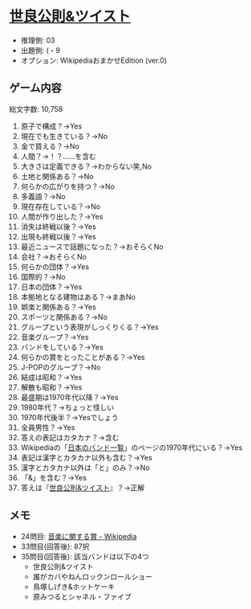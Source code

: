 # [世良公則&ツイスト](https://ja.wikipedia.org/wiki/%E4%B8%96%E8%89%AF%E5%85%AC%E5%89%87%26%E3%83%84%E3%82%A4%E3%82%B9%E3%83%88)

- 推理側: 03
- 出題側: (・9
- オプション: WikipediaおまかせEdition (ver.0)

## ゲーム内容

総文字数: 10,758

1. 原子で構成？→Yes
2. 現在でも生きている？→No
3. 金で買える？→No
4. 人間？→！？……を含む
5. 大きさは定義できる？→わからない笑,No
6. 土地と関係ある？→No
7. 何らかの広がりを持つ？→No
8. 多義語？→No
9. 現在存在している？→No
10. 人間が作り出した？→Yes
11. 消失は終戦以後？→Yes
12. 出現も終戦以後？→Yes
13. 最近ニュースで話題になった？→おそらくNo
14. 会社？→おそらくNo
15. 何らかの団体？→Yes
16. 国際的？→No
17. 日本の団体？→Yes
18. 本拠地となる建物はある？→まあNo
19. 娯楽と関係ある？→Yes
20. スポーツと関係ある？→No
21. グループという表現がしっくりくる？→Yes
22. 音楽グループ？→Yes
23. バンドをしている？→Yes
24. 何らかの賞をとったことがある？→Yes
25. J-POPのグループ？→No
26. 結成は昭和？→Yes
27. 解散も昭和？→Yes
28. 最盛期は1970年代以降？→Yes
29. 1980年代？→ちょっと怪しい
30. 1970年代後半？→Yesでしょう
31. 全員男性？→Yes
32. 答えの表記はカタカナ？→含む
33. Wikipediaの「[日本のバンド一覧](https://ja.wikipedia.org/wiki/%E6%97%A5%E6%9C%AC%E3%81%AE%E3%83%90%E3%83%B3%E3%83%89%E4%B8%80%E8%A6%A7)」のページの1970年代にいる？→Yes
34. 表記は漢字とカタカナ以外も含む？→Yes
35. 漢字とカタカナ以外は「と」のみ？→No
36. 「&」を含む？→Yes
37. 答えは『[世良公則&ツイスト](https://ja.wikipedia.org/wiki/%E4%B8%96%E8%89%AF%E5%85%AC%E5%89%87%26%E3%83%84%E3%82%A4%E3%82%B9%E3%83%88)』？→正解

## メモ

- 24問目: [音楽に関する賞 - Wikipedia](https://ja.wikipedia.org/wiki/%E9%9F%B3%E6%A5%BD%E3%81%AB%E9%96%A2%E3%81%99%E3%82%8B%E8%B3%9E)
- 33問目(回答後): 87択
- 35問目(回答後): 該当バンドは以下の4つ
  - 世良公則&ツイスト
  - 誰がカバやねんロックンロールショー
  - 鳥塚しげき&ホットケーキ
  - 原みつるとシャネル・ファイブ
